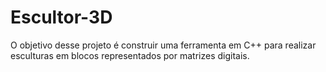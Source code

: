 # Escultor-3D
O objetivo desse projeto é construir uma ferramenta em C++ para realizar esculturas em blocos representados por matrizes digitais.
